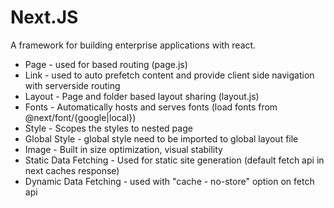 # Next.JS
A framework for building enterprise applications with react.

- Page - used for based routing (page.js)
- Link - used to auto prefetch content and provide client side navigation with serverside routing
- Layout - Page and folder based layout sharing (layout.js)
- Fonts - Automatically hosts and serves fonts (load fonts from @next/font/{google|local})
- Style - Scopes the styles to nested page
- Global Style - global style need to be imported to global layout file
- Image - Built in size optimization, visual stability
- Static Data Fetching - Used for static site generation
  (default fetch api in next caches response)
- Dynamic Data Fetching - used with "cache - no-store" option on fetch api
